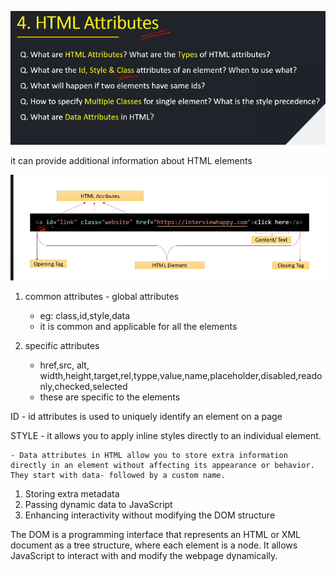 <!-- html attributes -->

![alt text](HTML_Attributes.png)

<!-- html attributes and types -->

 it can provide additional information about HTML elements

![alt text](html_attributes_2.png) 

<!-- types -->

1. common attributes - global attributes
    - eg: class,id,style,data
    - it is common and applicable for all the elements

2. specific attributes
    - href,src, alt, width,height,target,rel,typpe,value,name,placeholder,disabled,readonly,checked,selected
    - these are specific to the elements

<!-- what are id,style,class attributes of an element? and when to use -->

  ID  - id attributes is used to uniquely identify an element on a page

  STYLE - it allows you to apply inline styles directly to an individual element.

<!-- what are data attributes in html -->


    - Data attributes in HTML allow you to store extra information directly in an element without affecting its appearance or behavior. They start with data- followed by a custom name.

<!-- USE CASES -->
1. Storing extra metadata
2. Passing dynamic data to JavaScript
3. Enhancing interactivity without modifying the DOM structure

<!-- DOM Means -- Document Object Model -->
 The DOM is a programming interface that represents an HTML or XML document as a tree structure, where each element is a node. It allows JavaScript to interact with and modify the webpage dynamically.
